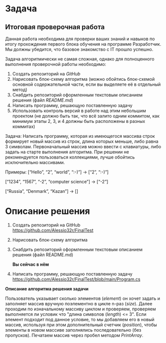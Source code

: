 # **Задача**

## Итоговая проверочная работа

Данная работа необходима для проверки ваших знаний и навыков по итогу прохождения первого блока обучения на программе Разработчик. Мы должны убедится, что базовое знакомство с IT прошло успешно.

Задача алгоритмически не самая сложная, однако для полноценного выполнения проверочной работы необходимо:

1. Создать репозиторий на *GitHub*
2. Нарисовать блок-схему алгоритма (можно обойтись блок-схемой основной содержательной части, если вы выделяете её в отдельный метод)
3. Снабдить репозиторий оформленным текстовым описанием решения (файл *README.md*)
4. Написать программу, решающую поставленную задачу
5. Использовать контроль версий в работе над этим небольшим проектом (не должно быть так, что всё залито одним коммитом, как минимум этапы 2, 3, и 4 должны быть расположены в разных коммитах)

Задача: Написать программу, которая из имеющегося массива строк формирует новый массив из строк, длина которых меньше, либо равна 3 символам. Первоначальный массив можно ввести с клавиатуры, либо задать на старте выполнения алгоритма. При решении не рекомендуется пользоваться коллекциями, лучше обойтись исключительно массивами.

Примеры:
[“Hello”, “2”, “world”, “:-)”] → [“2”, “:-)”]

[“1234”, “1567”, “-2”, “computer science”] → [“-2”]

[“Russia”, “Denmark”, “Kazan”] → []


# Описание решения

1. Создать репозиторий на GitHub
https://github.com/Alessio32r/FinalTest

2. Нарисовать блок-схему алгоритма

3. Снабдить репозиторий оформленным текстовым описанием решения (файл README.md)

    **Вы сейчас в нём**

4. Написать программу, решающую поставленную задачу
 https://github.com/Alessio32r/FinalTest/blob/main/Program.cs

**Описание алгоритма решения задачи**

Пользователь указывает сколько элементов (*element*) он хочет задать и заполняет массив вручную поэлементно в цикле n-раз (*size*).
Далее проходим по изначальному массиву циклом и проверяем, проверяем выполняется ли условик что "длина символов (*length*) <= 3". Если элемент подходит под данное условие, то мы добавляем его в новый массив, используя при этом дополнительный счетчик (*position*), чтобы элементы в новом массиве заполнялись последовательно (без пропусков).
Печатаем массив через пробел методом *PrintArray*.